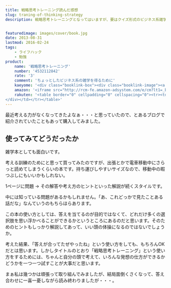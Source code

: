 ```yaml
---
title: 戦略思考トレーニング読んだ感想
slug: traning-of-thinking-strategy
description: 戦略思考トレーニングとなってはいますが、要はクイズ形式のビジネス系雑学本です。実際に企業がとった事例を元に、なぜそういった考えに至ったかなどの解説をしています。すぐに答えを見るのではなく、自分だったらどうするか考えながら読むことが大事です。


featuredimage: images/cover/book.jpg
date: 2013-08-31
lastmod: 2016-02-24
tags: 
    - ライフハック
    - 勉強
product:
    name: '戦略思考トレーニング'
    number: '4532112842'
    rate: '3'
    comment: 'ちょっとしたビジネス系の雑学を得るために'
    kaeyome: '<div class="booklink-box"><div class="booklink-image"><a href="http://www.amazon.co.jp/exec/obidos/asin/4532112842/illusionspace-22/" rel="nofollow" target="_blank"><img src="http://ecx.images-amazon.com/images/I/41iy0XD0cKL._SL160_.jpg" style="border: none;" /></a></div><div class="booklink-info"><div class="booklink-name"><a href="http://www.amazon.co.jp/exec/obidos/asin/4532112842/illusionspace-22/" rel="nofollow" target="_blank">戦略思考トレーニング (日経文庫) (日経文庫 I 49)</a><div class="booklink-powered-date">posted with <a href="http://yomereba.com" rel="nofollow" target="_blank">ヨメレバ</a></div></div><div class="booklink-detail">鈴木 貴博 日本経済新聞出版社 2013-04-16    </div><div class="booklink-link2"><div class="shoplinkamazon"><a href="http://www.amazon.co.jp/exec/obidos/asin/4532112842/illusionspace-22/" rel="nofollow" target="_blank" title="アマゾン" >Amazonで購入</a></div><div class="shoplinkrakuten"><a href="http://hb.afl.rakuten.co.jp/hgc/11acbc01.369b1bf6.11acbc02.cabf9fe9/?pc=http%3A%2F%2Fbooks.rakuten.co.jp%2Frb%2F12231023%2F%3Fscid%3Daf_ich_link_urltxt%26m%3Dhttp%3A%2F%2Fm.rakuten.co.jp%2Fev%2Fbook%2F" rel="nofollow" target="_blank" title="楽天ブックス" >楽天ブックスで購入</a></div>                  	  <div class="shoplinkkino"><a href="http://ck.jp.ap.valuecommerce.com/servlet/referral?sid=3085416&pid=882196163&vc_url=http%3A%2F%2Fwww.kinokuniya.co.jp%2Ff%2Fdsg-01-9784532112844" target="_blank" title="kino" >紀伊國屋書店で購入<img src="http://ad.jp.ap.valuecommerce.com/servlet/gifbanner?sid=3085416&pid=882196163" height="1" width="1" border="0"></a></div>	  	  	</div></div><div class="booklink-footer"></div></div>'
    amazon: '<iframe src="http://rcm-fe.amazon-adsystem.com/e/cm?lt1=_blank&bc1=000000&IS2=1&bg1=FFFFFF&fc1=000000&lc1=0000FF&t=illusionspace-22&o=9&p=8&l=as4&m=amazon&f=ifr&ref=ss_til&asins=4532112915" style="width:120px;height:240px;" scrolling="no" marginwidth="0" marginheight="0" frameborder="0"></iframe>'
    rakuten: '<table border="0" cellpadding="0" cellspacing="0"><tr><td valign="top"><div style="border:1px solid;margin:0px;padding:6px 0px;width:120px;text-align:center;float:left"><a href="http://hb.afl.rakuten.co.jp/hgc/11acbc01.369b1bf6.11acbc02.cabf9fe9/?pc=http%3a%2f%2fitem.rakuten.co.jp%2fbook%2f12231023%2f%3fscid%3daf_link_tbl&m=http%3a%2f%2fm.rakuten.co.jp%2fbook%2fi%2f16346303%2f" target="_blank"><img src="http://hbb.afl.rakuten.co.jp/hgb/?pc=http%3a%2f%2fthumbnail.image.rakuten.co.jp%2f%400_mall%2fbook%2fcabinet%2f2844%2f9784532112844.jpg%3f_ex%3d80x80&m=http%3a%2f%2fthumbnail.image.rakuten.co.jp%2f%400_mall%2fbook%2fcabinet%2f2844%2f9784532112844.jpg%3f_ex%3d64x64" alt="【送料無料】戦略思考トレーニング..." border="0" style="margin:0px;padding:0px"></a><p style="font-size:12px;line-height:1.4em;text-align:left;margin:0px;padding:2px 6px"><a href="http://hb.afl.rakuten.co.jp/hgc/11acbc01.369b1bf6.11acbc02.cabf9fe9/?pc=http%3a%2f%2fitem.rakuten.co.jp%2fbook%2f12231023%2f%3fscid%3daf_link_tbl&m=http%3a%2f%2fm.rakuten.co.jp%2fbook%2fi%2f16346303%2f" target="_blank">【送料無料】戦略思考トレーニング...</a>
</div></td></tr></table>'
---
```


最近考える力がなくなってきたよなぁ・・・と思っていたので、とあるブログで紹介されていたこともあって購入してみました。


## 使ってみてどうだったか


雑学本としても面白いです。

考える訓練のためにと思って買ってみたのですが、出張とかで電車移動中にさらっと読めてしまうくらいの本です。持ち運びしやすいサイズなので、移動中の暇つぶしにもいいかもしれない。

1ページに問題 → その解答や考え方のヒントといった解説が続くスタイルです。

中には知っている問題があるかもしれません。「あ、これどっかで見たことある話だな」なんていうのもちらほらあります。

この本の使い方としては、答えを当てるのが目的ではなくて、どれだけ多くの選択肢を思い浮かべることができるかというところにあるのだと思います。そのためのヒントもしっかり解説してあって、いい頭の体操になるのではないでしょうか。

考えた結果、「答えが合ってたぜやったね」という使い方をしても、もちろんOKだとは思います。しかしタイトルのとおり「戦略思考トレーニング」という使い方をするためには、ちゃんと自分の頭で考えて、いろんな発想の仕方ができるかどうかを一つ一つ試すことが大事だと思います。

まぁ私は幾つかは頑張って取り組んでみましたが、結局面倒くさくなって、答え合わせに一喜一憂しながら読み終わりましたが・・・。


  